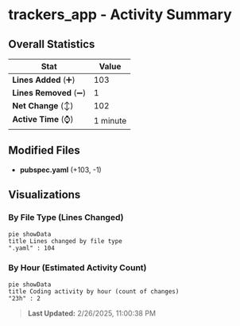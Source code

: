 # trackers_app - Activity Summary 

## Overall Statistics

| Stat                   | Value                                                             |
| ---------------------- | ----------------------------------------------------------------- |
| **Lines Added** (➕)   | 103                                          |
| **Lines Removed** (➖) | 1                                        |
| **Net Change** (↕)    | 102                |
| **Active Time** (⌚)   | 1 minute |


## Modified Files
- **pubspec.yaml** (+103, -1)

## Visualizations

### By File Type (Lines Changed)

```mermaid
pie showData
title Lines changed by file type
".yaml" : 104
```

### By Hour (Estimated Activity Count)

```mermaid
pie showData
title Coding activity by hour (count of changes)
"23h" : 2
```


> **Last Updated:** 2/26/2025, 11:00:38 PM